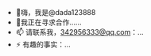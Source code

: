 - 👋嗨，我是@dada123888
- 💞️我正在寻求合作......
- 📫 请联系我，342956333@qq.com：...
- ⚡ 有趣的事实：...

<!---
dada123888/dada123888 是一个 ✨ 特殊 ✨ 存储库，因为它的“README.md”（此文件）出现在您的 GitHub 个人资料上。
您可以点击预览链接来查看您的更改。
--->
